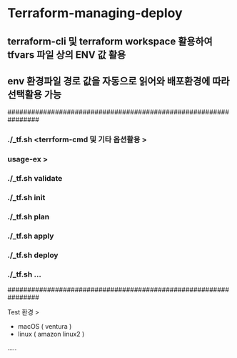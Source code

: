 # Terraform-managing-deploy

## terraform-cli 및 terraform workspace 활용하여 tfvars 파일 상의 ENV 값 활용
## env 환경파일 경로 값을 자동으로 읽어와 배포환경에 따라 선택활용 가능

################################################################
### ./_tf.sh <terrform-cmd 및 기타 옵션활용 >
### usage-ex >
### ./_tf.sh validate
### ./_tf.sh init
### ./_tf.sh plan
### ./_tf.sh apply 
### ./_tf.sh deploy
### ./_tf.sh ...

################################################################

Test 환경 >
  - macOS ( ventura )
  - linux ( amazon linux2 )

.....

